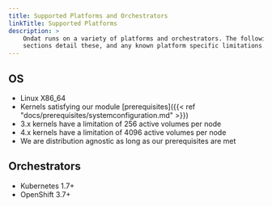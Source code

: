 ```yaml
---
title: Supported Platforms and Orchestrators
linkTitle: Supported Platforms
description: >
    Ondat runs on a variety of platforms and orchestrators. The following
    sections detail these, and any known platform specific limitations.
---
```


## OS

- Linux X86_64
- Kernels satisfying our module [prerequisites]({{< ref "docs/prerequisites/systemconfiguration.md" >}})
- 3.x kernels have a limitation of 256 active volumes per node
- 4.x kernels have a limitation of 4096 active volumes per node
- We are distribution agnostic as long as our prerequisites are met

## Orchestrators

- Kubernetes 1.7+
- OpenShift 3.7+

